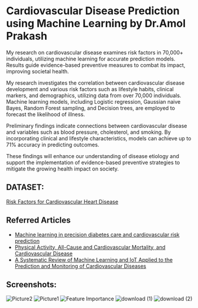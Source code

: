 # Cardiovascular Disease Prediction using Machine Learning by Dr.Amol Prakash

My research on cardiovascular disease examines risk factors in 70,000+ individuals, utilizing machine learning for accurate prediction models. Results guide evidence-based preventive measures to combat its impact, improving societal health.

My research investigates the correlation between cardiovascular disease development and various risk factors such as lifestyle habits, clinical markers, and demographics, utilizing data from over 70,000 individuals. 
Machine learning models, including Logistic regression, Gaussian naive Bayes, Random Forest sampling, and Decision trees, are employed to forecast the likelihood of illness. 

Preliminary findings indicate connections between cardiovascular disease and variables such as blood pressure, cholesterol, and smoking. By incorporating clinical and lifestyle characteristics, models can achieve up to 71% accuracy in predicting outcomes.

These findings will enhance our understanding of disease etiology and support the implementation of evidence-based preventive strategies to mitigate the growing health impact on society.


## DATASET:
[Risk Factors for Cardiovascular Heart Disease](https://www.kaggle.com/datasets/thedevastator/exploring-risk-factors-for-cardiovascular-diseas/data)

## Referred Articles
 - [Machine learning in precision diabetes care and cardiovascular risk prediction](https://www.ncbi.nlm.nih.gov/pmc/articles/PMC6527136/)
 - [Physical Activity, All-Cause and Cardiovascular Mortality, and Cardiovascular Disease](https://www.ncbi.nlm.nih.gov/pmc/articles/PMC6527136/)
 - [A Systematic Review of Machine Learning and IoT Applied to the Prediction and Monitoring of Cardiovascular Diseases](https://www.ncbi.nlm.nih.gov/pmc/articles/PMC10454027/)

## Screenshots:
![Picture2](https://github.com/dramolprakash/Cardiovascular-disease-prediction-ML-project-by-Dr.-Amol-Prakash/assets/18162205/d1120e75-65a5-407a-8b7d-d0f3005f67cd)
![Picture1](https://github.com/dramolprakash/Cardiovascular-disease-prediction-ML-project-by-Dr.-Amol-Prakash/assets/18162205/724d68d2-939f-4544-975b-765400d752f2)
![Feature Importance](https://github.com/dramolprakash/Cardiovascular-disease-prediction-ML-project-by-Dr.-Amol-Prakash/assets/18162205/c2f51452-cf80-43a8-bf3e-32411b938c4e)
![download (1)](https://github.com/dramolprakash/Cardiovascular-disease-prediction-ML-project-by-Dr.-Amol-Prakash/assets/18162205/7fee7e23-6143-44f5-82cc-b2dfa08915df)
![download (2)](https://github.com/dramolprakash/Cardiovascular-disease-prediction-ML-project-by-Dr.-Amol-Prakash/assets/18162205/ebb5a0fc-b896-49ae-b539-affa59e80539)




